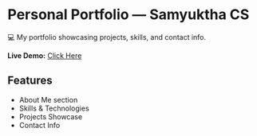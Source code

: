 # Personal Portfolio — Samyuktha CS

💻 My portfolio showcasing projects, skills, and contact info.

**Live Demo:** [Click Here](https://sam040804.github.io/portfolio/)

## Features
- About Me section
- Skills & Technologies
- Projects Showcase
- Contact Info


